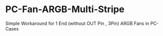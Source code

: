 # PC-Fan-ARGB-Multi-Stripe
Simple Workaround for 1 End (without OUT Pin , 3Pin) ARGB Fans in PC-Cases 
